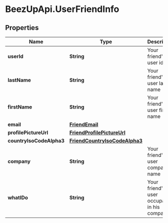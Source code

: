 # BeezUpApi.UserFriendInfo

## Properties
Name | Type | Description | Notes
------------ | ------------- | ------------- | -------------
**userId** | **String** | Your friend&#39;s user id | 
**lastName** | **String** | Your friend&#39;s user last name | 
**firstName** | **String** | Your friend&#39;s user first name | 
**email** | [**FriendEmail**](FriendEmail.md) |  | 
**profilePictureUrl** | [**FriendProfilePictureUrl**](FriendProfilePictureUrl.md) |  | [optional] 
**countryIsoCodeAlpha3** | [**FriendCountryIsoCodeAlpha3**](FriendCountryIsoCodeAlpha3.md) |  | 
**company** | **String** | Your friend&#39;s user company name | 
**whatIDo** | **String** | Your friend&#39;s user occupation in his company | [optional] 


